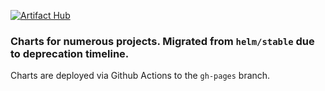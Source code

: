[![Artifact Hub](https://img.shields.io/endpoint?url=https://artifacthub.io/badge/repository/dandydev-charts)](https://artifacthub.io/packages/search?repo=dandydev-charts)

### Charts for numerous projects. Migrated from `helm/stable` due to deprecation timeline.

Charts are deployed via Github Actions to the `gh-pages` branch. 
